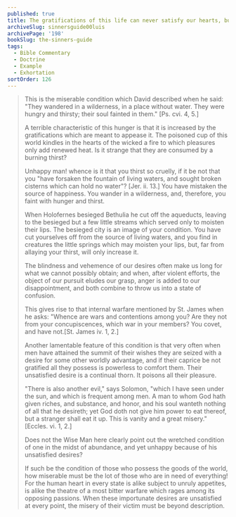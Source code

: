 ```yaml
---
published: true
title: The gratifications of this life can never satisfy our hearts, but only increase our hunger
archiveSlug: sinnersguide00luis
archivePage: '198'
bookSlug: the-sinners-guide
tags:
  - Bible Commentary
  - Doctrine
  - Example
  - Exhortation
sortOrder: 126
---
```


> This is the miserable condition which David described when he said: "They wandered in a wilderness, in a place without water. They were hungry and thirsty; their soul fainted in them." [Ps. cvi. 4, 5.]
>
> A terrible characteristic of this hunger is that it is increased by the gratifications which are meant to appease it. The poisoned cup of this world kindles in the hearts of the wicked a fire to which pleasures only add renewed heat. Is it strange that they are consumed by a burning thirst?
>
> Unhappy man! whence is it that you thirst so cruelly, if it be not that you "have forsaken the fountain of living waters, and sought broken cisterns which can hold no water"? [Jer. ii. 13.] You have mistaken the source of happiness. You wander in a wilderness, and, therefore, you faint with hunger and thirst.
>
> When Holofernes besieged Bethulia he cut off the aqueducts, leaving to the besieged but a few little streams which served only to moisten their lips. The besieged city is an image of your condition. You have cut yourselves off from the source of living waters, and you find in creatures the little springs which may moisten your lips, but, far from allaying your thirst, will only increase it.
>
> The blindness and vehemence of our desires often make us long for what we cannot possibly obtain; and when, after violent efforts, the object of our pursuit eludes our grasp, anger is added to our disappointment, and both combine to throw us into a state of confusion.
>
> This gives rise to that internal warfare mentioned by St. James when he asks: "Whence are wars and contentions among you? Are they not from your concupiscences, which war in your members? You covet, and have not.[St. James iv. 1, 2.]
>
> Another lamentable feature of this condition is that very often when men have attained the summit of their wishes they are seized with a desire for some other worldly advantage, and if their caprice be not gratified all they possess is powerless to comfort them. Their unsatisfied desire is a continual thorn. It poisons all their pleasure.
>
> "There is also another evil," says Solomon, "which I have seen under the sun, and which is frequent among men. A man to whom God hath given riches, and substance, and honor, and his soul wanteth nothing of all that he desireth; yet God doth not give him power to eat thereof, but a stranger shall eat it up. This is vanity and a great misery." [Eccles. vi. 1, 2.]
>
> Does not the Wise Man here clearly point out the wretched condition of one in the midst of abundance, and yet unhappy because of his unsatisfied desires?
>
> If such be the condition of those who possess the goods of the world, how miserable must be the lot of those who are in need of everything! For the human heart in every state is alike subject to unruly appetites, is alike the theatre of a most bitter warfare which rages among its opposing passions. When these importunate desires are unsatisfied at every point, the misery of their victim must be beyond description.
